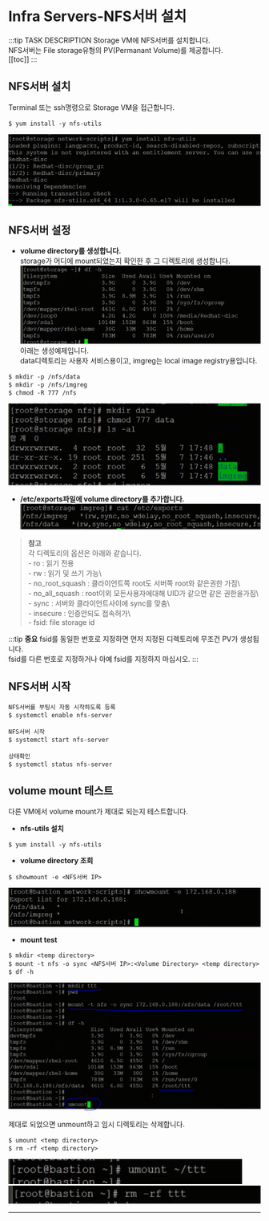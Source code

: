 # Infra Servers-NFS서버 설치

:::tip TASK DESCRIPTION
Storage VM에 NFS서버를 설치합니다.  
NFS서버는 File storage유형의 PV(Permanant Volume)를 제공합니다.     
[[toc]] 
:::

## NFS서버 설치
Terminal 또는 ssh명령으로 Storage VM을 접근합니다. 

```
$ yum install -y nfs-utils
```
![](./img/infra07-01.png)

## NFS서버 설정
- **volume directory를 생성합니다.**  
storage가 어디에 mount되었는지 확인한 후 그 디렉토리에 생성합니다.  
![](./img/infra07-02.png)
아래는 생성예제입니다.  
data디렉토리는 사용자 서비스용이고, imgreg는 local image registry용입니다.  
```
$ mkdir -p /nfs/data
$ mkdir -p /nfs/imgreg
$ chmod -R 777 /nfs
```
![](./img/infra07-05.png)


- **/etc/exports파일에 volume directory를 추가합니다.**  
![](./img/infra07-06.png)
> **참고**\
각 디렉토리의 옵션은 아래와 같습니다.\
    - ro : 읽기 전용\
    - rw : 읽기 및 쓰기 가능\  
    - no_root_squash : 클라이언트쪽 root도 서버쪽 root와 같은권한 가짐\  
    - no_all_squash : root이외 모든사용자에대해 UID가 같으면 같은 권한을가짐\  
    - sync : 서버와 클라이언트사이에 sync를 맞춤\  
    - insecure : 인증안되도 접속허가\  
    - fsid: file storage id  

:::tip **중요**
fsid를 동일한 번호로 지정하면 먼저 지정된 디렉토리에 무조건 PV가 생성됩니다.  
fsid를 다른 번호로 지정하거나 아예 fsid를 지정하지 마십시오.
:::

## NFS서버 시작
```
NFS서버를 부팅시 자동 시작하도록 등록
$ systemctl enable nfs-server

NFS서버 시작
$ systemctl start nfs-server

상태확인
$ systemctl status nfs-server
```

## volume mount 테스트 
다른 VM에서 volume mount가 제대로 되는지 테스트합니다.  
- **nfs-utils 설치**
```
$ yum install -y nfs-utils
```
- **volume directory 조회**
```
$ showmount -e <NFS서버 IP>
```
![](./img/infra07-08.png)

- **mount test**
```
$ mkdir <temp directory>
$ mount -t nfs -o sync <NFS서버 IP>:<Volume Directory> <temp directory>
$ df -h 
```
![](./img/infra07-09.png)

제대로 되었으면 unmount하고 임시 디렉토리는 삭제합니다.  
```
$ umount <temp directory>
$ rm -rf <temp directory>
```
![](./img/infra07-10.png)
![](./img/infra07-11.png)

---
<disqus/>
